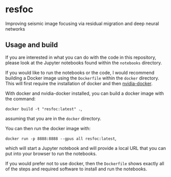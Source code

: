# resfoc
Improving seismic image focusing via residual migration and deep neural networks  

## Usage and build
If you are interested in what you can do with the code in this repository,
please look at the Jupyter notebooks found within the `notebooks`
directory.

If you would like to run the notebooks or the code, I would recommend building
a Docker image using the `Dockerfile` within the `docker` directory. 
This will first require the installation of docker
and then [nvidia-docker](https://github.com/NVIDIA/nvidia-docker).

With docker and nvidia-docker installed, you can build a docker image with the command:

`docker build -t "resfoc:latest" .`,

assuming that you are in the `docker` directory.

You can then run the docker image with:

`docker run -p 8888:8888 --gpus all resfoc:latest`,

which will start a Jupyter notebook and will provide a local URL that you can put
into your browser to run the notebooks.

If you would prefer not to use docker, then the `Dockerfile` shows exactly all of the 
steps and required software to install and run the notebooks.

